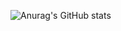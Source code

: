 ![Anurag's GitHub stats](https://github-readme-stats.vercel.app/api?username=kichiSu&show_icons=true&theme=transparent)
